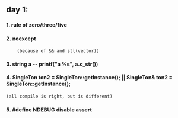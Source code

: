 ## day 1:

#### 1. rule of zero/three/five
#### 2. noexcept 
        (because of && and stl(vector))
#### 3. string a -- printf("a %s", a.c_str()) 
#### 4. SingleTon ton2 = SingleTon::getInstance(); || SingleTon& ton2 = SingleTon::getInstance();
    (all compile is right, but is different)
#### 5. #define NDEBUG  disable assert
